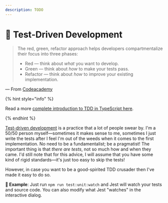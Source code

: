 ```yaml
---
description: TODO
---
```


# 🥼 Test-Driven Development

> The red, green, refactor approach helps developers compartmentalize their focus into three phases:
>
> - Red — think about _what_ you want to develop.
> - Green — think about _how_ to make your tests pass.
> - Refactor — think about _how_ to improve your existing implementation.

— From [Codeacademy](https://www.codecademy.com/article/tdd-red-green-refactor)

{% hint style="info" %}

Read a more [complete introduction to TDD in TypeScript here](https://khalilstemmler.com/articles/test-driven-development/introduction-to-tdd/).

{% endhint %}

[Test-driven development](https://testdriven.io/test-driven-development/) is a practice that a lot of people swear by. I'm a 50/50 person myself—sometimes it makes sense to me, sometimes I just write the tests after I feel I'm out of the weeds when it comes to the first implementation. No need to be a fundamentalist; be a pragmatist! The important thing is that _there are tests_, not so much how and when they came. I'd still note that for this advice, I will assume that you have some kind of rigid standards—it's just too easy to skip the tests!

However, in case you want to be a good-spirited TDD crusader then I've made it easy to do so.

**🎯 Example**: Just run `npm run test:unit:watch` and Jest will watch your tests and source code. You can also modify what Jest "watches" in the interactive dialog.
